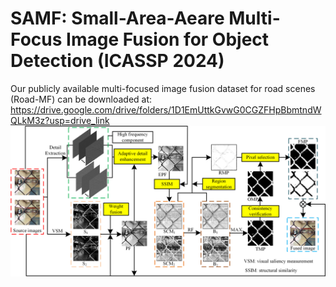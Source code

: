 # SAMF: Small-Area-Aeare Multi-Focus Image Fusion for Object Detection (ICASSP 2024)

Our publicly available multi-focused image fusion dataset for road scenes (Road-MF) can be downloaded at: https://drive.google.com/drive/folders/1D1EmUttkGvwG0CGZFHpBbmtndWQLkM3z?usp=drive_link
![image](https://github.com/ixilai/SAMF/blob/main/%E6%B5%81%E7%A8%8B%E5%9B%BE.png)
